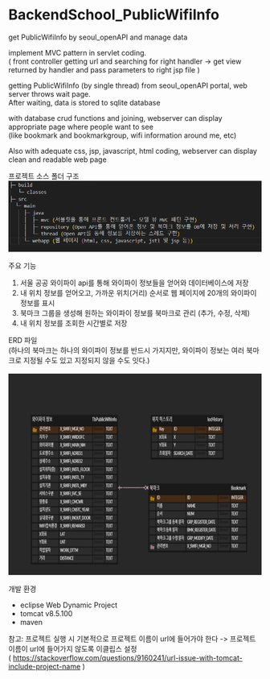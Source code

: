# BackendSchool_PublicWifiInfo
  get PublicWifiInfo by seoul_openAPI and manage data

implement MVC pattern in servlet coding. <br>
( front controller getting url and searching for right handler ->
                   get view returned by handler and pass parameters to right jsp file )

getting PublicWifiInfo (by single thread) from seoul_openAPI portal, web server throws wait page. <br>
After waiting, data is stored to sqlite database

with database crud functions and joining, webserver can display appropriate page where people want to see <br>
(like bookmark and bookmarkgroup, wifi information around me, etc)

Also with adequate css, jsp, javascript, html coding, webserver can display clean and readable web page 

프로젝트 소스 폴더 구조
<img src="Project Folder structure.PNG">                                   
                                                           


주요 기능
1. 서울 공공 와이파이 api를 통해 와이파이 정보들을 얻어와 데이터베이스에 저장
2. 내 위치 정보를 얻어오고, 가까운 위치(거리) 순서로 웹 페이지에 20개의 와이파이 정보를 표시
3. 북마크 그룹을 생성해 원하는 와이파이 정보를 북마크로 관리 (추가, 수정, 삭제)
4. 내 위치 정보를 조회한 시간별로 저장                                       

ERD 파일 <br>
(하나의 북마크는 하나의 와이파이 정보를 반드시 가지지만, 와이파이 정보는 여러 북마크로 지정될 수도 있고 지정되지 않을 수도 잇다.) <br><br>
<img width="600px" height="400px" src = "./ERD_capture.PNG">

개발 환경
- eclipse Web Dynamic Project
- tomcat v8.5.100
- maven

참고: 프로젝트 실행 시 기본적으로 프로젝트 이름이 url에 들어가야 한다 -> 프로젝트 이름이 url에 들어가지 않도록 이클립스 설정<br>
( https://stackoverflow.com/questions/9160241/url-issue-with-tomcat-include-project-name )
